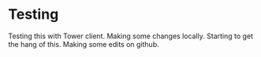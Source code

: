 Testing
=======

Testing this with Tower client.
Making some changes locally.
Starting to get the hang of this.
  Making some edits on github.
